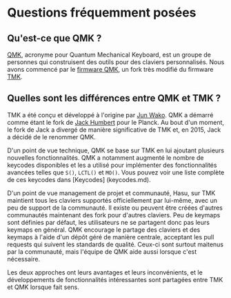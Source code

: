 # Questions fréquemment posées

## Qu'est-ce que QMK ?

[QMK](https://github.com/qmk), acronyme pour Quantum Mechanical Keyboard, est un groupe de personnes qui construisent des outils pour des claviers personnalisés. Nous avons commencé par le [firmware QMK](https://github.com/qmk/qmk_firmware), un fork très modifié du firmware [TMK](https://github.com/tmk/tmk_keyboard).

## Quelles sont les différences entre QMK et TMK ?

TMK a été conçu et développé à l'origine par [Jun Wako](https://github.com/tmk). QMK a démarré comme étant le fork de [Jack Humbert](https://github.com/jackhumbert) pour le Planck. Au bout d'un moment, le fork de Jack a divergé de manière significative de TMK et, en 2015, Jack a décidé de le renommer QMK.

D'un point de vue technique, QMK se base sur TMK en lui ajoutant plusieurs nouvelles fonctionnalités.
QMK a notamment augmenté le nombre de keycodes disponibles et les a utilisé pour implémenter des fonctionnalités avancées telles que `S()`, `LCTL()` et `MO()`. Vous pouvez voir une liste complète de ces keycodes dans [Keycodes] (keycodes.md).

D'un point de vue management de projet et communauté, Hasu, sur TMK maintient tous les claviers supportés officiellement par lui-même, avec un peu de support de la communauté. Il existe ou peuvent être créées d'autres communautés maintenant des fork pour d'autres claviers. Peu de keymaps sont définies par défaut, les utilisateurs ne se partagent donc pas leurs keymaps en général. QMK encourage le partage des claviers et des keymaps à l'aide d'un dépôt géré de manière centrale, acceptant les pull requests qui suivent les standards de qualité. Ceux-ci sont surtout maitenus par la communauté, mais l'équipe de QMK aide aussi lorsque c'est nécessaire.

Les deux approches ont leurs avantages et leurs inconvénients, et le développements de fonctionnalités intéressantes sont partagées entre TMK et QMK lorsque fait sens.
